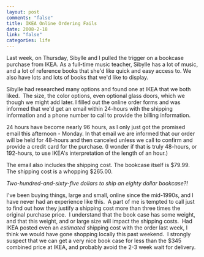 ```yaml
--- 
layout: post
comments: "false"
title: IKEA Online Ordering Fails
date: 2008-2-18
link: "false"
categories: life
---
```

Last week, on Thursday, Sibylle and I pulled the trigger on a bookcase purchase from IKEA.  As a full-time music teacher, Sibylle has a lot of music, and a lot of reference books that she'd like quick and easy access to.  We also have lots and lots of books that we'd like to display.

Sibylle had researched many options and found one at IKEA that we both liked.  The size, the color options, even optional glass doors, which we though we might add later.  I filled out the online order forms and was informed that we'd get an email within 24-hours with the shipping information and a phone number to call to provide the billing information.

24 hours have become nearly 96 hours, as I only just got the promised email this afternoon - Monday.  In that email we are informed that our order will be held for 48-hours and then canceled unless we call to confirm and provide a credit card for the purchase.  (I wonder if that is truly 48-hours, or 192-hours, to use IKEA's interpretation of the length of an hour.)

The email also includes the shipping cost.  The bookcase itself is $79.99. The shipping cost is a whopping $265.00.

<em>Two-hundred-and-sixty-five dollars to ship an eighty dollar bookcase?! </em>

I've been buying things, large and small, online since the mid-1990s, and I have never had an experience like this.  A part of me is tempted to call just to find out how they justify a shipping cost more than three times the original purchase price.  I understand that the book case has some weight, and that this weight, and or large size will impact the shipping costs.  Had IKEA posted even an <em>estimated</em> shipping cost with the order last week, I think we would have gone shopping locally this past weekend.  I strongly  suspect that we can get a very nice book case for less than the $345 combined price at IKEA, and probably avoid the 2-3 week wait for delivery.
